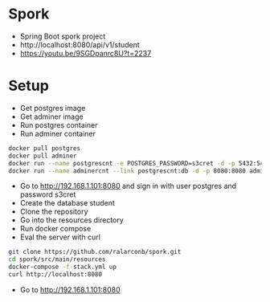 # Spork
- Spring Boot spork project
- http://localhost:8080/api/v1/student
- https://youtu.be/9SGDpanrc8U?t=2237
# Setup
- Get postgres image
- Get adminer image
- Run postgres container
- Run adminer container
```sh
docker pull postgres
docker pull adminer
docker run --name postgrescnt -e POSTGRES_PASSWORD=s3cret -d -p 5432:5432 postgres
docker run --name adminercnt --link postgrescnt:db -d -p 8080:8080 adminer
```
- Go to http://192.168.1.101:8080 and sign in with user postgres and password s3cret
- Create the database student
- Clone the repository
- Go into the resources directory
- Run docker compose
- Eval the server with curl
```sh
git clone https://github.com/ralarconb/spork.git
cd spork/src/main/resources
docker-compose -f stack.yml up
curl http://localhost:8080
```
- Go to http://192.168.1.101:8080

